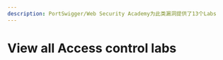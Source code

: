 ```yaml
---
description: PortSwigger/Web Security Academy为此类漏洞提供了13个Labs
---
```


# View all Access control labs

